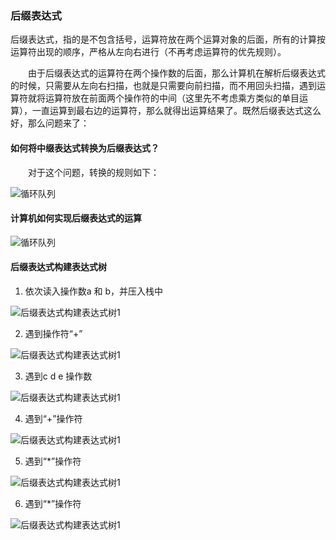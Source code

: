 ### 后缀表达式

后缀表达式，指的是不包含括号，运算符放在两个运算对象的后面，所有的计算按运算符出现的顺序，严格从左向右进行（不再考虑运算符的优先规则）。

　　由于后缀表达式的运算符在两个操作数的后面，那么计算机在解析后缀表达式的时候，只需要从左向右扫描，也就是只需要向前扫描，而不用回头扫描，遇到运算符就将运算符放在前面两个操作符的中间（这里先不考虑乘方类似的单目运算），一直运算到最右边的运算符，那么就得出运算结果了。既然后缀表达式这么好，那么问题来了：

#### 如何将中缀表达式转换为后缀表达式？

　　对于这个问题，转换的规则如下：

![循环队列](/Users/li/Documents/note/noteImgPool/中缀表达式转换后缀表达式.png)

#### 计算机如何实现后缀表达式的运算

![循环队列](/Users/li/Documents/note/noteImgPool/后缀表达式运算.png)

#### 后缀表达式构建表达式树

1. 依次读入操作数a 和 b，并压入栈中

![后缀表达式构建表达式树1](/Users/li/Documents/note/noteImgPool/后缀表达式构建表达式树1.png)

2. 遇到操作符“+”

![后缀表达式构建表达式树1](/Users/li/Documents/note/noteImgPool/后缀表达式构建表达式树2.png)

3. 遇到c  d   e 操作数

![后缀表达式构建表达式树1](/Users/li/Documents/note/noteImgPool/后缀表达式构建表达式树3.png)

4. 遇到“+”操作符

![后缀表达式构建表达式树1](/Users/li/Documents/note/noteImgPool/后缀表达式构建表达式树4.png)

5. 遇到“*”操作符

![后缀表达式构建表达式树1](/Users/li/Documents/note/noteImgPool/后缀表达式构建表达式树5.png)

6. 遇到“*”操作符

![后缀表达式构建表达式树1](/Users/li/Documents/note/noteImgPool/后缀表达式构建表达式树6.png)